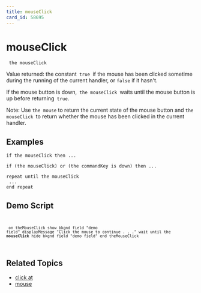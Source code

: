 ```yaml
---
title: mouseClick
card_id: 58695
---
```


# mouseClick

<code><pre>
the mouseClick
</pre></code>

Value returned: the constant<code> true </code>if the mouse has been clicked sometime during the running of the current handler, or <code>false</code> if it hasn't.

If the mouse button is down,<code> the mouseClick </code>waits until the mouse button is up before returning<code> true</code>. 



Note: Use <code>the mouse</code> to return  the current state of the mouse  button and <code>the mouseClick </code>to  return whether the mouse has been clicked in the current handler. 


## Examples

```
if the mouseClick then ...

if (the mouseClick) or (the commandKey is down) then ...

repeat until the mouseClick
 ...
end repeat
```

## Demo Script

<code><pre>
<code><pre>
on theMouseClick
 show bkgnd field "demo field"
 displayMessage "Click the mouse to continue . . ."
 wait until the <b>mouseClick</b>
 hide bkgnd field "demo field"
end theMouseClick
</pre></code>
</pre></code>

## Related Topics

* [click at](/HyperTalkReference/commands/click-at)
* [mouse](/HyperTalkReference/functions/mouse)
